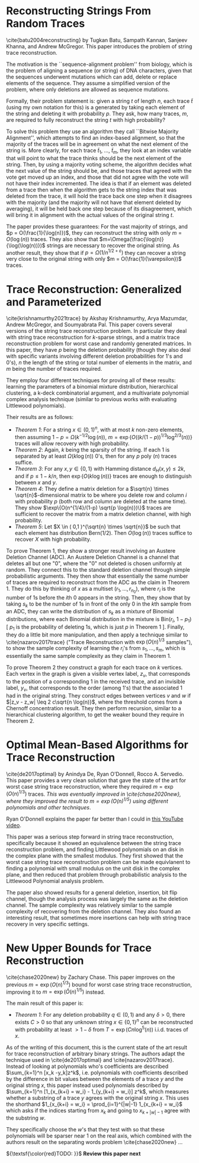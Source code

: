 # Reconstructing Strings From Random Traces
\cite{batu2004reconstructing} by Tugkan Batu, Sampath Kannan, Sanjeev Khanna, and Andrew McGregor. This paper introduces the problem of string trace reconstruction. 
    
The motivation is the ``sequence-alignment problem'' from biology, which is the problem of aligning a sequence (or string) of DNA characters, given that the sequences underwent mutations which can add, delete or replace elements of the sequence. They assume a simplified version of the problem, where only deletions are allowed as sequence mutations. 

Formally, their problem statement is: given a string $t$ of length $n$, each trace $\tilde{t}$ (using my own notation for this) is a generated by taking each element of the string and deleting it with probability $p$. They ask, how many traces, $m$, are required to fully reconstruct the string $t$ with high probability?

To solve this problem they use an algorithm they call ``Bitwise Majority Alignment'', which attempts to find an index-based alignment, so that the majority of the traces will be in agreement on what the next element of the string is. More clearly, for each trace $\tilde{t}_1$, $\dots$, $\tilde{t}_m$, they look at an index variable that will point to what the trace thinks should be the next element of the string. Then, by using a majority voting scheme, the algorithm decides what the next value of the string should be, and those traces that agreed with the vote get moved up an index, and those that did not agree with the vote will not have their index incremented. The idea is that if an element was deleted from a trace then when the algorithm gets to the string index that was deleted from the trace, it will hold the trace back one step when it disagrees with the majority (and the majority will not have that element deleted by averaging), it will be held back one step because of its disagreement, which will bring it in alignment with the actual values of the original string $t$. 

The paper provides these guarantees: For the vast majority of strings, and $p = O(\frac{1}{\log(n)})$, they can reconstruct the string with only $m = O(
\log(n))$ traces. They also show that $m=\Omega(\frac{\log(n)}{\log(\log(n))})$ strings are necessary to recover the original string. As another result, they show that if $p = \Omega(1 / n^{1/2 + \varepsilon})$ they can recover a string very close to the original string with only $m = O(\frac{1}{\varepsilon})$ traces. 


# Trace Reconstruction: Generalized and Parameterized
\cite{krishnamurthy2021trace} by Akshay Krishnamurthy, Arya Mazumdar, Andrew McGregor, and Soumyabrata Pal. This paper covers several versions of the string trace reconstruction problem. In particular they deal with string trace reconstruction for $k$-sparse strings, and a matrix trace reconstruction problem for worst case and randomly generated matrices. In this paper, they have $p$ being the deletion probability (though they also deal with specific variants involving different deletion probabilities for $1$'s and $0$'s), $n$ the length of the string or total number of elements in the matrix, and $m$ being the number of traces required. 

They employ four different techniques for proving all of these results: learning the parameters of a binomial mixture distribution, hierarchical clustering, a k-deck combinatorial argument, and a multivariate polynomial complex analysis technique (similar to previous works with evaluating Littlewood polynomials). 

Their results are as follows: 
- *Theorem 1*: For a string $x \in (0,1)^n$, with at most $k$ non-zero elements, then assuming $1 - p = \Omega( k^{-1/2} \log(n) )$, $m = \exp\{ O( (k/(1-p))^{1/3} \log^{2/3}(n) ) \}$ traces will allow recovery with high probability.
- *Theorem 2*: Again, $k$ being the sparsity of the string. If each $1$ is separated by at least $\Omega(k \log(n) )$ 0's, then for any $p$ poly $(n)$ traces suffice.
- *Theorem 3*: For any $x,y \in \{0,1\}$ with Hamming distance $d_H(x,y) \leq 2k$, and if $p \leq 1 - k/n$, then $\exp\{O(k \log(n))\}$ traces are enough to distinguish between $x$ and $y$.
- *Theorem 4*: They define a matrix deletion for a $\sqrt{n} \times \sqrt{n}$-dimensional matrix to be where you delete row and column $i$ with probability $p$ (both row and column are deleted at the same time). They show $\exp\{O(n^{1/4}/(1-p) \sqrt{p \log(n)})\}$ traces are sufficient to recover the matrix from a matrix deletion channel, with high probability.
- *Theorem 5*: Let $X \in ( 0,1 )^{\sqrt{n} \times \sqrt{n}}$ be such that each element has distribution Bern(1/2). Then $O(\log(n))$ traces suffice to recover $X$ with high probability.


To prove Theorem 1, they show a stronger result involving an Austere Deletion Channel (ADC). An Austere Deletion Channel is a channel that deletes all but one "0", where the "0" not deleted is chosen uniformly at random. They connect this to the standard deletion channel through simple probabilistic arguments. They then show that essentially the same number of traces are required to reconstruct from the ADC as the claim in Theorem 1. They do this by thinking of $x$ as a multiset $(r_1, \dots, r_{n_0})$, where $r_i$ is the number of 1s before the $i$th 0 appears in the string. Then, they show that by taking $s_k$ to be the number of 1s in front of the only 0 in the $k$th sample from an ADC, they can write the distribution of $s_k$ as a mixture of Binomial distributions, where each Binomial distribution in the mixture is Bin($r_i$, $1 - p_1$) [ $p_1$ is the probability of deleting 1s, which is just $p$ in Theorem 1 ]. Finally, they do a little bit more manipulation, and then apply a technique similar to \cite{nazarov2017trace} ("Trace Reconstruction with $\exp(O(n)^{1/3}$ samples"), to show the sample complexity of learning the $r_i$'s from $s_1, \dots, s_m$, which is essentially the same sample complexity as they claim in Theorem 1. 

To prove Theorem 2 they construct a graph for each trace on $k$ vertices. Each vertex in the graph is given a visible vertex label, $z_v$, that corresponds to the position of a corresponding 1 in the received trace, and an invisible label, $y_v$, that corresponds to the order (among 1's) that the associated 1 had in the original string. They construct edges between vertices $v$ and $w$ if $|z_v - z_w| \leq 2 c\sqrt{n \log(n)}$, where the threshold comes from a Chernoff concentration result. They then perform recursion, similar to a hierarchical clustering algorithm, to get the weaker bound they require in Theorem 2. 


# Optimal Mean-Based Algorithms for Trace Reconstruction 
\cite{de2017optimal} by Anindya De, Ryan O’Donnell, Rocco A. Servedio. This paper provides a very clean solution that gave the state of the art for worst case string trace reconstruction, where they required $m = \exp(O(n)^{1/3})$ traces. _This was eventually improved in \cite{chase2020new}, where they improved the result to $m = \exp(O(n)^{1/5})$ using different polynomials and other techniques_. 

Ryan O'Donnell explains the paper far better than I could in [this YouTube video](https://www.youtube.com/watch?v=Ys11H5smSIM). 

This paper was a serious step forward in string trace reconstruction, specifically because it showed an equivalence between the string trace reconstruction problem, and finding Littlewood polynomials on an disk in the complex plane with the smallest modulus. They first showed that the worst case string trace reconstruction problem can be made equivlanent to finding a polynomial with small modulus on the unit disk in the complex plane, and then reduced that problem through probabilistic analysis to the Littlewood Polynomial analysis problem. 

The paper also showed results for a general deletion, insertion, bit flip channel, though the analysis process was largely the same as the deletion channel. The sample complexity was relatively similar to the sample complexity of recovering from the deletion channel. They also found an interesting result, that sometimes more insertions can help with string trace recovery in very specific settings. 



# New Upper Bounds for Trace Reconstruction
\cite{chase2020new} by Zachary Chase. This paper improves on the previous $m = \exp(O(n)^{1/3})$ bound for worst case string trace reconstruction, improving it to $m = \exp(\tilde{O}(n)^{1/5})$ instead. 

The main result of this paper is: 
- *Theorem 1*: For any deletion probability $q \in (0,1)$ and any $\delta > 0$, there exists $C > 0$ so that any unknown string $x \in \{0,1\}^n$ can be reconstructed with probability at least $> 1 - \delta$ from $T = \exp(Cn \log^5(n))$ i.i.d. traces of $x$.

As of the writing of this document, this is the current state of the art result for trace reconstruction of arbitrary binary strings. The authors adapt the technique used in \cite{de2017optimal} and \cite{nazarov2017trace}. Instead of looking at polynomials who's coefficients are described $\sum_{k=1}^n [x_k -y_k]z^k$, i.e. polynomials with coefficients described by the difference in bit values between the elements of a trace $y$ and the original string $x$, this paper instead used polynomials described by $\sum_{k=1}^n [1_{x_{k+i} = w_i} - 1_{y_{k+i} = w_i}] z^k$, which measures whether a substring of a trace $y$ agrees with the original string $x$. This uses the shorthand $1_{x_{k+i} = w_i} = \prod_{i=1}^{|w|-1} 1_{x_{k+i} = w_i}$ which asks if the indices starting from $x_{k}$ and going to $x_{k+|w|-1}$ agree with the substring $w$. 

They specifically choose the $w$'s that they test with so that these polynomials will be sparser near 1 on the real axis, which combined with the authors result on the separating words problem \cite{chase2020new} ...

${\textsf{\color{red}TODO: }}$ **Review this paper next**


